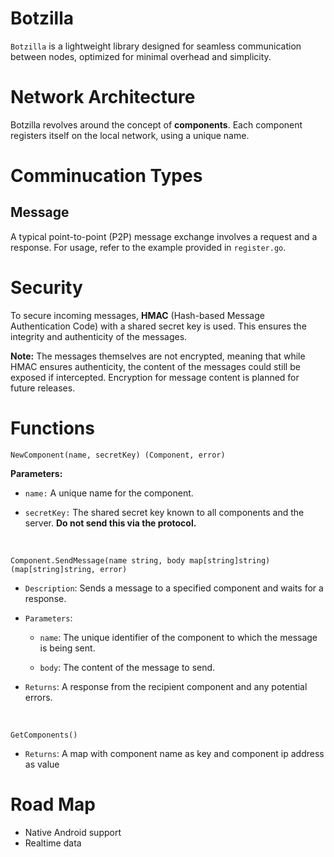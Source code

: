 # Botzilla

`Botzilla` is a lightweight library designed for seamless communication between nodes, optimized for minimal overhead and simplicity.

# Network Architecture
Botzilla revolves around the concept of **components**. Each component registers itself on the local network, using a unique name.

# Comminucation Types
## Message
A typical point-to-point (P2P) message exchange involves a request and a response. For usage, refer to the example provided in `register.go`.

# Security
To secure incoming messages, **HMAC** (Hash-based Message Authentication Code) with a shared secret key is used. This ensures the integrity and authenticity of the messages.

**Note:** The messages themselves are not encrypted, meaning that while HMAC ensures authenticity, the content of the messages could still be exposed if intercepted. Encryption for message content is planned for future releases.

# Functions

```
NewComponent(name, secretKey) (Component, error)
```

**Parameters:**
- `name:` A unique name for the component.

- `secretKey:` The shared secret key known to all components and the server. **Do not send this via the protocol.**

<br />

```
Component.SendMessage(name string, body map[string]string) (map[string]string, error)
```
- `Description`: Sends a message to a specified component and waits for a response.

- `Parameters`:
	- `name`: The unique identifier of the component to which the message is being sent.

	- `body`: The content of the message to send.
- `Returns`:  A response from the recipient component and any potential errors.

<br />

```
GetComponents()
```
- `Returns`: A map with component name as key and component ip address as value


# Road Map
- Native Android support
- Realtime data